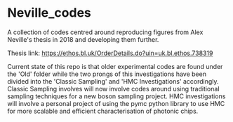 # Neville_codes
A collection of codes centred around reproducing figures from Alex Neville's thesis in 2018 and developing them further. 

Thesis link: https://ethos.bl.uk/OrderDetails.do?uin=uk.bl.ethos.738319

Current state of this repo is that older experimental codes are found under the 'Old' folder while the two prongs of this investigations have been divided into the 'Classic Sampling' and 'HMC Investigations' accordingly. Classic Sampling involves will now involve codes around using traditional sampling techniques for a new boson sampling project. HMC investigations will involve a personal project of using the pymc python library to use HMC for more scalable and efficient characterisation of photonic chips.